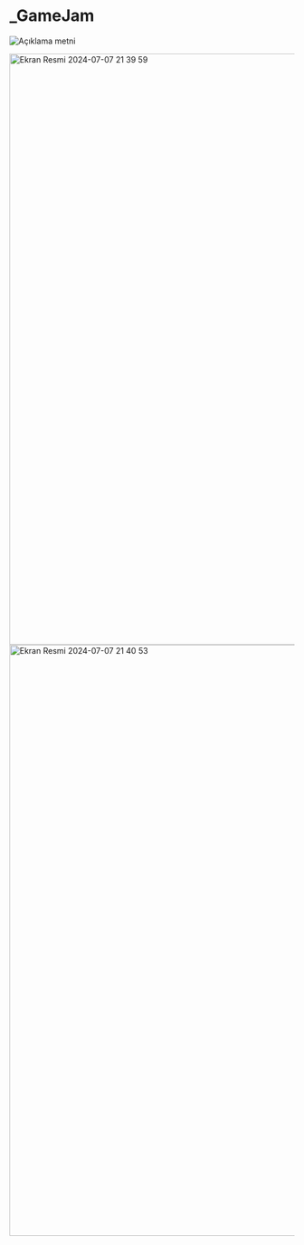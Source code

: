 # _GameJam

![Açıklama metni](https://cdn.discordapp.com/attachments/1250405114477416525/1259564074023256175/recoil.gif?ex=668c23f4&is=668ad274&hm=da7d39d909cf7d1a3eefefc5aff689c068f37fbcddd67dab7d0a8d949efbd983&)





<img width="1043" alt="Ekran Resmi 2024-07-07 21 39 59" src="https://github.com/ozllemd/_GameJam/assets/159573862/a6a878c4-5bb1-499e-ba77-40fb0e762f02">
<img width="1043" alt="Ekran Resmi 2024-07-07 21 40 53" src="https://github.com/ozllemd/_GameJam/assets/159573862/02ed69f5-ad27-4f47-8bc8-1366a4571694">


